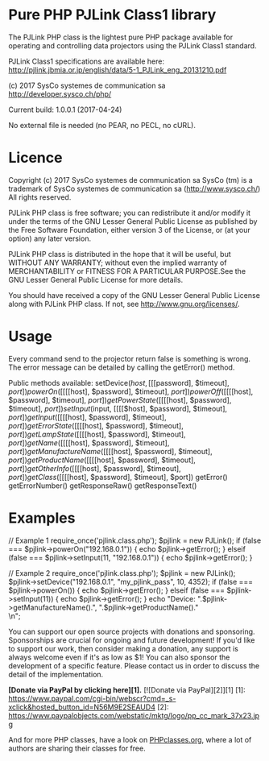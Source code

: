 Pure PHP PJLink Class1 library
==============================

The PJLink PHP class is the lightest pure PHP package available for
operating and controlling data projectors using the PJLink Class1 standard.

PJLink Class1 specifications are available here:
  http://pjlink.jbmia.or.jp/english/data/5-1_PJLink_eng_20131210.pdf

(c) 2017 SysCo systemes de communication sa
http://developer.sysco.ch/php/

Current build: 1.0.0.1 (2017-04-24)

No external file is needed (no PEAR, no PECL, no cURL).


# Licence

  Copyright (c) 2017 SysCo systemes de communication sa
  SysCo (tm) is a trademark of SysCo systemes de communication sa
  (http://www.sysco.ch/)
  All rights reserved.

  PJLink PHP class is free software; you can redistribute it and/or
  modify it under the terms of the GNU Lesser General Public License as
  published by the Free Software Foundation, either version 3 of the License,
  or (at your option) any later version.

  PJLink PHP class is distributed in the hope that it will be useful,
  but WITHOUT ANY WARRANTY; without even the implied warranty of
  MERCHANTABILITY or FITNESS FOR A PARTICULAR PURPOSE.See the
  GNU Lesser General Public License for more details.

  You should have received a copy of the GNU Lesser General Public
  License along with PJLink PHP class.
  If not, see <http://www.gnu.org/licenses/>.


# Usage

  Every command send to the projector return false is something is wrong.
  The error message can be detailed by calling the getError() method.

  Public methods available:
   setDevice($host, [[[$password], $timeout], $port])
   powerOn([[[[$host], $password], $timeout], $port])
   powerOff([[[[$host], $password], $timeout], $port])
   getPowerState([[[[$host], $password], $timeout], $port])
   setInput($input, [[[[$host], $password], $timeout], $port])
   getInput([[[[$host], $password], $timeout], $port])
   getErrorState([[[[$host], $password], $timeout], $port])
   getLampState([[[[$host], $password], $timeout], $port])
   getName([[[[$host], $password], $timeout], $port])
   getManufactureName([[[[$host], $password], $timeout], $port])
   getProductName([[[[$host], $password], $timeout], $port])
   getOtherInfo([[[[$host], $password], $timeout], $port])
   getClass([[[[$host], $password], $timeout], $port])
   getError()
   getErrorNumber()
   getResponseRaw()
   getResponseText()


# Examples

  // Example 1
  require_once('pjlink.class.php');
  $pjlink = new PJLink();
  if (false === $pjlink->powerOn("192.168.0.1")) {
    echo $pjlink->getError();
  } elseif (false === $pjlink->setInput(11, "192.168.0.1")) {
    echo $pjlink->getError();
  }

  // Example 2
  require_once('pjlink.class.php');
  $pjlink = new PJLink();
  $pjlink->setDevice("192.168.0.1", "my_pjlink_pass", 10, 4352);
  if (false === $pjlink->powerOn()) {
    echo $pjlink->getError();
  } elseif (false === $pjlink->setInput(11)) {
    echo $pjlink->getError();
  }
  echo "Device: ".$pjlink->getManufactureName().", ".$pjlink->getProductName()."<br />\n";


You can support our open source projects with donations and sponsoring.
Sponsorships are crucial for ongoing and future development!
If you'd like to support our work, then consider making a donation, any support
is always welcome even if it's as low as $1!
You can also sponsor the development of a specific feature. Please contact
us in order to discuss the detail of the implementation.

**[Donate via PayPal by clicking here][1].** [![Donate via PayPal][2]][1]
[1]: https://www.paypal.com/cgi-bin/webscr?cmd=_s-xclick&hosted_button_id=N56M9E2SEAUD4
[2]: https://www.paypalobjects.com/webstatic/mktg/logo/pp_cc_mark_37x23.jpg


And for more PHP classes, have a look on [PHPclasses.org](http://syscoal.users.phpclasses.org/browse/), where a lot of authors are sharing their classes for free.